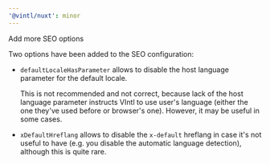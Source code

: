 ```yaml
---
'@vintl/nuxt': minor
---
```


Add more SEO options

Two options have been added to the SEO configuration:

- `defaultLocaleHasParameter` allows to disable the host language parameter for the default locale.

  This is not recommended and not correct, because lack of the host language parameter instructs VIntl to use user's language (either the one they've used before or browser's one). However, it may be useful in some cases.

- `xDefaultHreflang` allows to disable the `x-default` hreflang in case it's not useful to have (e.g. you disable the automatic language detection), although this is quite rare.
